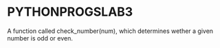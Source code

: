 # PYTHONPROGSLAB3
A function called check_number(num), which determines wether a given number is odd or even.
